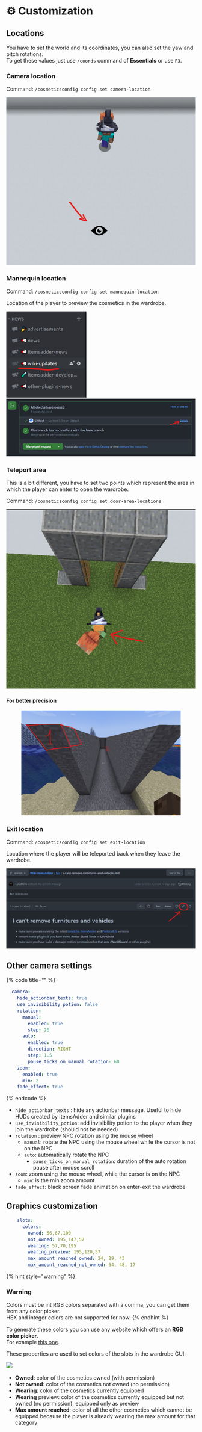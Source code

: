 # ⚙️ Customization

## Locations

You have to set the world and its coordinates, you can also set the yaw and pitch rotations.\
To get these values just use `/coords` command of **Essentials** or use `F3`.

### Camera location

Command: `/cosmeticsconfig config set camera-location`

![](<../.gitbook/assets/image (2) (1) (1) (1).png>)

### Mannequin location

Command: `/cosmeticsconfig config set mannequin-location`

Location of the player to preview the cosmetics in the wardrobe.

![](<../.gitbook/assets/image (12).png>) ![](<../.gitbook/assets/image (7).png>)

### Teleport area

This is a bit different, you have to set two points which represent the area in which the player can enter to open the wardrobe.

Command: `/cosmeticsconfig config set door-area-locations`

<div align="center"><img src="../.gitbook/assets/image (13).png" alt=""></div>

#### For better precision

<figure><img src="../.gitbook/assets/image.png" alt=""><figcaption></figcaption></figure>

### Exit location

Command: `/cosmeticsconfig config set exit-location`

Location where the player will be teleported back when they leave the wardrobe.

![](<../.gitbook/assets/image (22).png>)

## Other camera settings

{% code title="" %}
```yaml
  camera:
    hide_actionbar_texts: true
    use_invisibility_potion: false
    rotation:
      manual:
        enabled: true
        step: 20
      auto:
        enabled: true
        direction: RIGHT
        step: 1.5
        pause_ticks_on_manual_rotation: 60
    zoom:
      enabled: true
      min: 2
    fade_effect: true
```
{% endcode %}

* `hide_actionbar_texts` : hide any actionbar message. Useful to hide HUDs created by ItemsAdder and similar plugins
* `use_invisibility_potion`: add invisibility potion to the player when they join the wardrobe (should not be needed)
* `rotation` : preview NPC rotation using the mouse wheel
  * `manual`: rotate the NPC using the mouse wheel while the cursor is not on the NPC
  * `auto`: automatically rotate the NPC
    * `pause_ticks_on_manual_rotation`: duration of the auto rotation pause after mouse scroll
* `zoom`: zoom using the mouse wheel, while the cursor is on the NPC&#x20;
  * `min`: is the min zoom amount
* `fade_effect`: black screen fade animation on enter-exit the wardrobe

## Graphics customization

```yaml
    slots:
      colors:
        owned: 56,67,100
        not_owned: 195,147,57
        wearing: 57,70,195
        wearing_preview: 195,120,57
        max_amount_reached_owned: 24, 29, 43
        max_amount_reached_not_owned: 64, 48, 17
```

{% hint style="warning" %}
### Warning

Colors must be int RGB colors separated with a comma, you can get them from any color picker.\
HEX and integer colors are not supported for now.
{% endhint %}

To generate these colors you can use any website which offers an **RGB color picker**.\
For example [this one](https://www.rapidtables.com/web/color/RGB_Color.html).

These properties are used to set colors of the slots in the wardrobe GUI.

![](<../.gitbook/assets/image (18) (1).png>)

* **Owned**: color of the cosmetics owned (with permission)
* **Not owned**: color of the cosmetics not owned (no permission)
* **Wearing**: color of the cosmetics currently equipped
* **Wearing** preview: color of the cosmetics currently equipped but not owned (no permission), equipped only as preview
* **Max amount reached**: color of all the other cosmetics which cannot be equipped because the player is already wearing the max amount for that category
